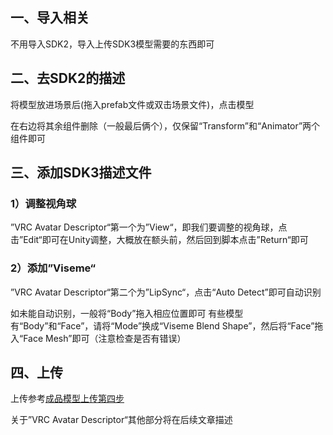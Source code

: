 ## 一、导入相关

不用导入SDK2，导入上传SDK3模型需要的东西即可

## 二、去SDK2的描述

将模型放进场景后(拖入prefab文件或双击场景文件)，点击模型

在右边将其余组件删除（一般最后俩个），仅保留“Transform”和“Animator”两个组件即可

## 三、添加SDK3描述文件

### 1）调整视角球

”VRC Avatar Descriptor“第一个为”View“，即我们要调整的视角球，点击”Edit“即可在Unity调整，大概放在额头前，然后回到脚本点击”Return“即可

### 2）添加”Viseme“

”VRC Avatar Descriptor“第二个为”LipSync“，点击“Auto Detect”即可自动识别

如未能自动识别，一般将“Body”拖入相应位置即可
有些模型有“Body”和“Face”，请将“Mode”换成“Viseme Blend Shape”，然后将“Face”拖入“Face Mesh”即可（注意检查是否有错误）

## 四、上传

上传参考[成品模型上传第四步](/Upload/Upload.md#四、上传模型)

关于”VRC Avatar Descriptor“其他部分将在后续文章描述